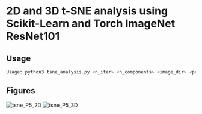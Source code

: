# 2D and 3D t-SNE analysis using Scikit-Learn and Torch ImageNet ResNet101

## Usage

```bash
Usage: python3 tsne_analysis.py <n_iter> <n_components> <image_dir> <perplexity>
```

## Figures

![tsne_P5_2D](https://github.com/user-attachments/assets/4686b1ae-de04-43aa-8709-47c2b21a5500)
![tsne_P5_3D](https://github.com/user-attachments/assets/8c7b396f-df87-4d80-8609-60726ab829f6)
